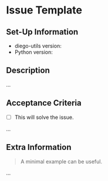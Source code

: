 # Issue Template

## Set-Up Information

* diego-utils version:
* Python version:

## Description

…

## Acceptance Criteria

* [ ] This will solve the issue.

…

## Extra Information

> A minimal example can be useful.

…